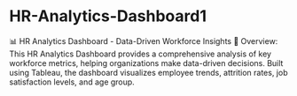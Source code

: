 # HR-Analytics-Dashboard1
📊 HR Analytics Dashboard - Data-Driven Workforce Insights 📌 Overview: This HR Analytics Dashboard provides a comprehensive analysis of key workforce metrics, helping organizations make data-driven decisions. Built using Tableau, the dashboard visualizes employee trends, attrition rates, job satisfaction levels, and age group.
